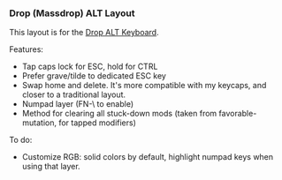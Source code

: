 ### Drop (Massdrop) ALT Layout

This layout is for the [Drop ALT Keyboard](https://drop.com/buy/massdrop-alt-high-profile-mechanical-keyboard).

Features:

* Tap caps lock for ESC, hold for CTRL
* Prefer grave/tilde to dedicated ESC key
* Swap home and delete. It's more compatible with my keycaps, and closer to a traditional layout.
* Numpad layer (FN-\ to enable)
* Method for clearing all stuck-down mods (taken from favorable-mutation, for tapped modifiers)

To do:
* Customize RGB: solid colors by default, highlight numpad keys when using that layer.
